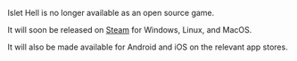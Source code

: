 Islet Hell is no longer available as an open source game.

It will soon be released on [Steam](https://store.steampowered.com/app/2069750/Islet_Hell/) for Windows, Linux, and MacOS.

It will also be made available for Android and iOS on the relevant app stores.
